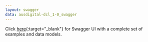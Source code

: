 ```yaml
---
layout: swagger
data: ausdigital-dcl_1-0_swagger
---
```


Click [here](http://swagger.testpoint.io?url=http://ausdigital.org/specs/ausdigital-dcl/1.0/swagger.json){:target="_blank"} for Swagger UI with a complete set of examples and data models.
